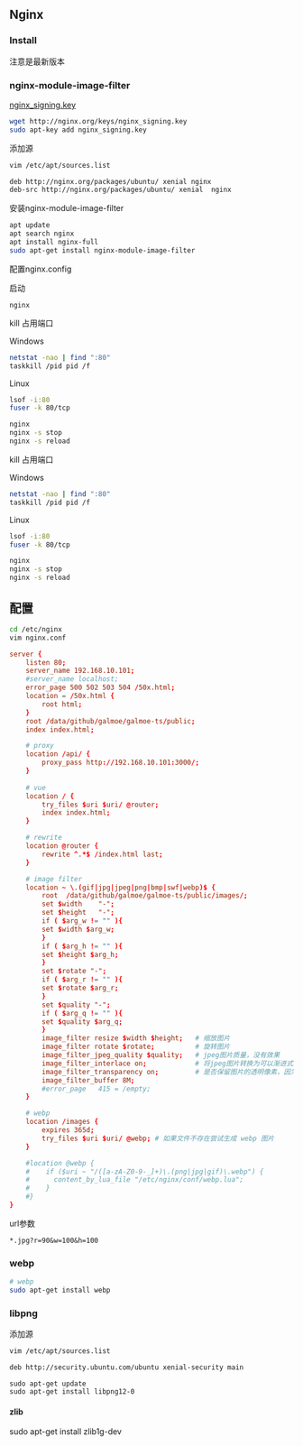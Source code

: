 ## Nginx
### Install

注意是最新版本

### nginx-module-image-filter

[nginx_signing.key](https://blog.csdn.net/hj605635529/article/details/80739335)

```sh
wget http://nginx.org/keys/nginx_signing.key 
sudo apt-key add nginx_signing.key
```

添加源
```sh
vim /etc/apt/sources.list

deb http://nginx.org/packages/ubuntu/ xenial nginx
deb-src http://nginx.org/packages/ubuntu/ xenial  nginx
```

安装nginx-module-image-filter
```sh
apt update
apt search nginx
apt install nginx-full
sudo apt-get install nginx-module-image-filter
```

配置nginx.config

启动
```
nginx
```

kill 占用端口

Windows
```sh
netstat -nao | find ":80"
taskkill /pid pid /f
```

Linux
```sh
lsof -i:80
fuser -k 80/tcp
```

```sh
nginx
nginx -s stop
nginx -s reload
```

kill 占用端口

Windows
```sh
netstat -nao | find ":80"
taskkill /pid pid /f
```

Linux
```sh
lsof -i:80
fuser -k 80/tcp
```

```sh
nginx
nginx -s stop
nginx -s reload
```

## 配置
```sh
cd /etc/nginx
vim nginx.conf
```
```conf
server {
   	listen 80;
   	server_name 192.168.10.101;
	#server_name localhost;
	error_page 500 502 503 504 /50x.html;
	location = /50x.html {
		root html;
	}
    root /data/github/galmoe/galmoe-ts/public;
	index index.html;

    # proxy
    location /api/ {
        proxy_pass http://192.168.10.101:3000/;
    }
    
	# vue
	location / {
		try_files $uri $uri/ @router;
		index index.html;
	}

	# rewrite
	location @router {
		rewrite ^.*$ /index.html last;
	}

	# image filter
    location ~ \.(gif|jpg|jpeg|png|bmp|swf|webp)$ {
		root  /data/github/galmoe/galmoe-ts/public/images/;
        set $width    "-";
		set $height   "-";
		if ( $arg_w != "" ){
        set $width $arg_w;
        }
        if ( $arg_h != "" ){
        set $height $arg_h;
        }
        set $rotate "-";
        if ( $arg_r != "" ){
        set $rotate $arg_r;
        }
        set $quality "-";
        if ( $arg_q != "" ){
        set $quality $arg_q;
        }
        image_filter resize $width $height;   # 缩放图片
        image_filter rotate $rotate;          # 旋转图片
        image_filter_jpeg_quality $quality;   # jpeg图片质量，没有效果
        image_filter_interlace on;            # 将jpeg图片转换为可以渐进式加载的格式，这样用户可以尽快看到图片效果
        image_filter_transparency on;         # 是否保留图片的透明像素，因为我们还有png图，所以这里要打开
        image_filter_buffer 8M;
        #error_page   415 = /empty;
    }

	# webp
	location /images {
		expires 365d;
		try_files $uri $uri/ @webp; # 如果文件不存在尝试生成 webp 图片
    }

    #location @webp {
    #    if ($uri ~ "/([a-zA-Z0-9-_]+)\.(png|jpg|gif)\.webp") {
    #      content_by_lua_file "/etc/nginx/conf/webp.lua";
    #    }
    #}
}
```

url参数
```
*.jpg?r=90&w=100&h=100
```

### webp
```sh
# webp
sudo apt-get install webp
```

### libpng

添加源
```sh
vim /etc/apt/sources.list

deb http://security.ubuntu.com/ubuntu xenial-security main
```
```
sudo apt-get update
sudo apt-get install libpng12-0
```

#### zlib
sudo apt-get install zlib1g-dev